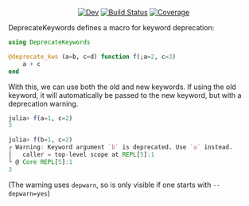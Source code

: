 <div align="center">

[![Dev](https://img.shields.io/badge/docs-dev-blue.svg)](https://astroautomata.com/DeprecateKeywords.jl/dev/)
[![Build Status](https://github.com/MilesCranmer/DeprecateKeywords.jl/actions/workflows/CI.yml/badge.svg?branch=master)](https://github.com/MilesCranmer/DeprecateKeywords.jl/actions/workflows/CI.yml?query=branch%3Amaster)
[![Coverage](https://coveralls.io/repos/github/MilesCranmer/DeprecateKeywords.jl/badge.svg?branch=master)](https://coveralls.io/github/MilesCranmer/DeprecateKeywords.jl?branch=master)

</div>
  
DeprecateKeywords defines a macro for keyword deprecation:

```julia
using DeprecateKeywords

@deprecate_kws (a=b, c=d) function f(;a=2, c=3)
    a + c
end
```

With this, we can use both the old and new keywords.
If using the old keyword, it will automatically be passed to the new keyword, but with a deprecation warning.

```julia
julia> f(a=1, c=2)
3

julia> f(b=1, c=2)
┌ Warning: Keyword argument `b` is deprecated. Use `a` instead.
│   caller = top-level scope at REPL[5]:1
└ @ Core REPL[5]:1
3
```

(The warning uses `depwarn`, so is only visible if one starts with `--depwarn=yes`)
